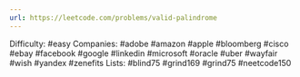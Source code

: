 ```yaml
---
url: https://leetcode.com/problems/valid-palindrome
---
```


Difficulty: #easy
Companies: #adobe #amazon #apple #bloomberg #cisco #ebay #facebook #google #linkedin #microsoft #oracle #uber #wayfair #wish #yandex #zenefits
Lists: #blind75 #grind169 #grind75 #neetcode150